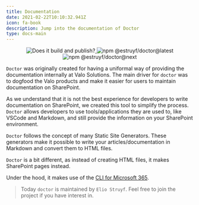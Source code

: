 ```yaml
---
title: Documentation
date: 2021-02-22T10:10:32.941Z
icon: fa-book
description: Jump into the documentation of Doctor
type: docs-main
---
```


<p align="center">
  <a href="https://www.npmjs.com/package/@estruyf/doctor" title="Check why it fails">
    <img src="https://github.com/estruyf/doctor/actions/workflows/release.yml/badge.svg"
        alt="Does it build and publish?" style="display: inline-block" />
  </a>

  <a href="https://www.npmjs.com/package/@estruyf/doctor" title="Go to npm">
    <img src="https://img.shields.io/npm/v/@estruyf/doctor/latest?style=flat-square"
      alt="npm @estruyf/doctor@latest" style="display: inline-block" />
  </a>
  
  <a href="https://www.npmjs.com/package/@estruyf/doctor" title="Go to npm">
    <img src="https://img.shields.io/npm/v/@estruyf/doctor/next?style=flat-square"
      alt="npm @estruyf/doctor@next" style="display: inline-block" />
  </a>
</p>

`Doctor` was originally created for having a uniformal way of providing the documentation internally at Valo Solutions. The main driver for `doctor` was to dogfood the Valo products and make it easier for users to maintain documentation on SharePoint.

As we understand that it is not the best experience for developers to write documentation on SharePoint, we created this tool to simplify the process. `Doctor` allows developers to use tools/applications they are used to, like VSCode and Markdown, and still provide the information on your SharePoint environment.

`Doctor` follows the concept of many Static Site Generators. These generators make it possible to write your articles/documentation in Markdown and convert them to HTML files. 

`Doctor` is a bit different, as instead of creating HTML files, it makes SharePoint pages instead. 

Under the hood, it makes use of the [CLI for Microsoft 365](https://pnp.github.io/cli-microsoft365/).

> Today `doctor` is maintained by `Elio Struyf`. Feel free to join the project if you have interest in.